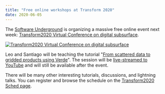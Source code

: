 ```yaml
---
title: "Free online workshops at Transform 2020"
date: 2020-06-05
---
```


The [Software Underground](https://softwareunderground.org/) is organizing a
massive free online event next week:
[Transform2020 Virtual Conference on digital subsurface](https://transform2020.sched.com/).

[![Transform2020 Virtual Conference on digital subsurface](../images/transform2020.jpg)](https://transform2020.sched.com/)

Leo and Santiago will be teaching the tutorial
"[From scattered data to gridded products using Verde](https://transform2020.sched.com/event/c7KE/tutorial-from-scattered-data-to-gridded-products-using-verde)".
The session will be [live-streamed to
YouTube](https://www.youtube.com/watch?v=-xZdNdvzm3E) and will still be
available after the event.

There will be many other interesting tutorials, discussions, and lightning
talks. You can register and browse the schedule on the
[Transform2020 Sched page](https://transform2020.sched.com).
